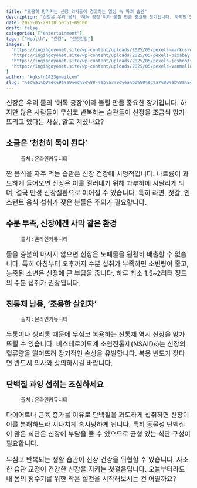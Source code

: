 ```yaml
---
title: "조용히 망가지는 신장 의사들이 경고하는 일상 속 파괴 습관"
description: "신장은 우리 몸의 '해독 공장'이라 불릴 만큼 중요한 장기입니다. 하지만 많은 사람들이 무심코 반복하는 습관들이 신장을 조금씩 망가뜨리고 있다는 사실, 알고 계셨나요?"
date: 2025-05-29T18:50:51+09:00
draft: false
categories: ["entertainment"]
tags: ["Health", "건강", "신장건강"]
images: [
  "https://ingihgoyonet.site/wp-content/uploads/2025/05/pexels-markus-winkler-1430818-3828943-768x1024.jpg"
  "https://ingihgoyonet.site/wp-content/uploads/2025/05/pexels-pixabay-327090-1024x566.jpg"
  "https://ingihgoyonet.site/wp-content/uploads/2025/05/pexels-jeshoots-com-147458-576831-1-1024x683.jpg"
  "https://ingihgoyonet.site/wp-content/uploads/2025/05/pexels-vanmalidate-842142-1024x683.jpg"
]
author: "kgkstn1423gmailcom"
slug: "%ec%a1%b0%ec%9a%a9%ed%9e%88-%eb%a7%9d%ea%b0%80%ec%a7%80%eb%8a%94-%ec%8b%a0%ec%9e%a5-%ec%9d%98%ec%82%ac%eb%93%a4%ec%9d%b4-%ea%b2%bd%ea%b3%a0%ed%95%98%eb%8a%94-%ec%9d%bc%ec%83%81-%ec%86%8d-%ed%8c%8c"
---
```


<p style="font-size:18px">신장은 우리 몸의 '해독 공장'이라 불릴 만큼 중요한 장기입니다. 하지만 많은 사람들이 무심코 반복하는 습관들이 신장을 조금씩 망가뜨리고 있다는 사실, 알고 계셨나요?</p> <h2 >소금은 ‘천천히 독이 된다’</h2> <figure ><img src="https://ingihgoyonet.site/wp-content/uploads/2025/05/pexels-markus-winkler-1430818-3828943-768x1024.jpg" alt="" style="aspect-ratio:16/9;object-fit:cover"/><figcaption >출처 : 온라인커뮤니티</figcaption></figure> <p style="font-size:18px">짠 음식을 자주 먹는 습관은 신장 건강에 치명적입니다. 나트륨이 과도하게 들어오면 신장은 이를 걸러내기 위해 과부하에 시달리게 되며, 결국 만성 신장질환으로 이어질 수 있습니다. 특히 라면, 젓갈, 인스턴트 음식 섭취가 잦은 분들은 주의가 필요합니다.</p> <h2 >수분 부족, 신장에겐 사막 같은 환경</h2> <figure ><img src="https://ingihgoyonet.site/wp-content/uploads/2025/05/pexels-pixabay-327090-1024x566.jpg" alt="" style="aspect-ratio:16/9;object-fit:cover"/><figcaption >출처 : 온라인커뮤니티</figcaption></figure> <p style="font-size:18px">물을 충분히 마시지 않으면 신장은 노폐물을 원활히 배출할 수 없습니다. 특히 아침부터 오후까지 수분 섭취가 부족하면 소변량이 줄고, 농축된 소변은 신장에 큰 부담을 줍니다. 하루 최소 1.5~2리터 정도의 수분 섭취가 권장됩니다.</p> <h2 >진통제 남용, ‘조용한 살인자’</h2> <figure ><img src="https://ingihgoyonet.site/wp-content/uploads/2025/05/pexels-jeshoots-com-147458-576831-1-1024x683.jpg" alt="" style="aspect-ratio:16/9;object-fit:cover"/><figcaption >출처 : 온라인커뮤니티</figcaption></figure> <p style="font-size:18px">두통이나 생리통 때문에 무심코 복용하는 진통제 역시 신장을 망가뜨릴 수 있습니다. 비스테로이드계 소염진통제(NSAIDs)는 신장의 혈류량을 떨어뜨려 장기적인 손상을 유발합니다. 복용 빈도가 잦다면 반드시 의사와 상의하시길 바랍니다.</p> <h2 >단백질 과잉 섭취는 조심하세요</h2> <figure ><img src="https://ingihgoyonet.site/wp-content/uploads/2025/05/pexels-vanmalidate-842142-1024x683.jpg" alt="" style="aspect-ratio:16/9;object-fit:cover"/><figcaption >출처 : 온라인커뮤니티</figcaption></figure> <p style="font-size:18px">다이어트나 근육 증가를 이유로 단백질을 과도하게 섭취하면 신장이 이를 분해하느라 지나치게 혹사당하게 됩니다. 특히 동물성 단백질이 많은 식단은 신장에 부담을 줄 수 있으므로 균형 있는 식단 구성이 필요합니다.</p> <p style="font-size:18px">무심코 반복되는 생활 습관이 신장 건강을 위협할 수 있습니다. 사소한 습관 교정이 건강한 신장을 지키는 첫걸음입니다. 오늘부터라도 내 몸의 정수기를 위한 작은 실천을 시작해보시는 건 어떨까요?</p>